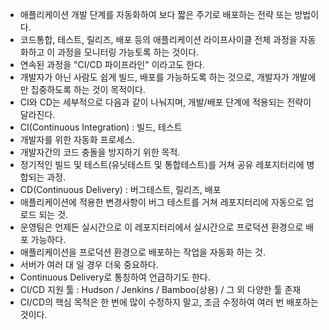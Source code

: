 - 애플리케이션 개발 단계를 자동화하여 보다 짧은 주기로 배포하는 전략 또는 방법이다.
- 코드통합, 테스트, 릴리즈, 배포 등의 애플리케이션 라이프사이클 전체 과정을 자동화하고 이 과정을 모니터링 가능토록 하는 것이다. 
- 연속된 과정을 "CI/CD 파이프라인" 이라고도 한다.
- 개발자가 아닌 사람도 쉽게 빌드, 배포를 가능하도록 하는 것으로, 개발자가 개발에만 집중하도록 하는 것이 목적이다.
- CI와 CD는 세부적으로 다음과 같이 나눠지며, 개발/배포 단계에 적용되는 전략이 달라진다.
- CI(Continuous Integration) : 빌드, 테스트
- 개발자를 위한 자동화 프로세스.
- 개발자간의 코드 충돌을 방지하기 위한 목적.
- 정기적인 빌드 및 테스트(유닛테스트 및 통합테스트)를 거쳐 공유 레포지터리에 병합되는 과정.
- CD(Continuous Delivery) : 버그테스트, 릴리즈, 배포
- 애플리케이션에 적용한 변경사항이 버그 테스트를 거쳐 레포지터리에 자동으로 업로드 되는 것.
- 운영팀은 언제든 실시간으로 이 레포지터리에서 실시간으로 프로덕션 환경으로 배포 가능하다.
- 애플리케이션을 프로덕션 환경으로 배포하는 작업을 자동화 하는 것.
- 서버가 여러 대 일 경우 더욱 중요하다.
- Continuous Delivery로 통칭하여 언급하기도 한다.
- CI/CD 지원 툴 : Hudson / Jenkins / Bamboo(상용) / 그 외 다양한 툴 존재
- CI/CD의 핵심 목적은 한 번에 많이 수정하지 말고, 조금 수정하여 여러 번 배포하는 것이다.
